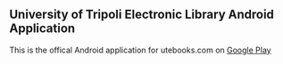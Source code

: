 ## University of Tripoli Electronic Library Android Application

This is the offical Android application for utebooks.com on [Google Play](https://play.google.com/store/apps/details?id=com.utebooks.app_utebooks)
